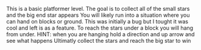 This is a basic platformer level. The goal is to collect all of the small stars and the big end star appears
You will likely run into a situation where you can hand on blocks or ground.
This was initially a bug but I tought it was cool and left is as a feature.
To reach the stars under a block you will hang from under.
HINT: when you are hanging hold a direction and up arrow and see what happens
Ultimatly collect the stars and reach the big star to win

